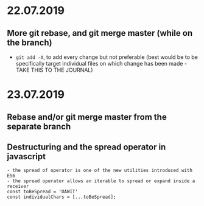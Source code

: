 # 22.07.2019
## More git rebase, and git merge master (while on the branch)

 - `git add -A`, to add every change but not preferable (best would be to be specifically target individual files on which change has been made - TAKE THIS TO THE JOURNAL)

# 23.07.2019
## Rebase and/or git merge master from the separate branch
## Destructuring and the spread operator in javascript
    - the spread of operator is one of the new utilities introduced with ES6
    - the spread operator allows an iterable to spread or expand inside a receiver
    const toBeSpread = 'DAWIT'
    const individualChars = [...toBeSpread]; 

